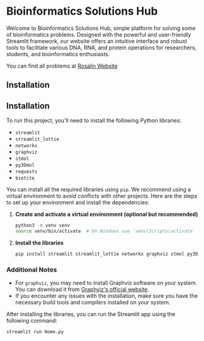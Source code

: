 
# Bioinformatics Solutions Hub

Welcome to Bioinformatics Solutions Hub, simple platform for solving some of bioinformatics problems. Designed with the powerful and user-friendly Streamlit framework, our website offers an intuitive interface and robust tools to facilitate various DNA, RNA, and protein operations for researchers, students, and bioinformatics enthusiasts. 

You can find all problems at [Rosalin Website](https://rosalind.info/problems/locations/)




## Installation

## Installation

To run this project, you'll need to install the following Python libraries:

- `streamlit`
- `streamlit_lottie`
- `networkx`
- `graphviz`
- `stmol`
- `py3Dmol`
- `requests`
- `biotite`

You can install all the required libraries using `pip`. We recommend using a virtual environment to avoid conflicts with other projects. Here are the steps to set up your environment and install the dependencies:

1. **Create and activate a virtual environment (optional but recommended)**

    ```sh
    python3 -m venv venv
    source venv/bin/activate  # On Windows use `venv\Scripts\activate`
    ```

2. **Install the libraries**

    ```sh
    pip install streamlit streamlit_lottie networkx graphviz stmol py3Dmol requests biotite
    ```

### Additional Notes

- For `graphviz`, you may need to install Graphviz software on your system. You can download it from [Graphviz's official website](https://graphviz.org/download/).
- If you encounter any issues with the installation, make sure you have the necessary build tools and compilers installed on your system.

After installing the libraries, you can run the Streamlit app using the following command:

```sh
streamlit run Home.py
